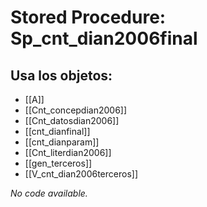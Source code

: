 # Stored Procedure: Sp_cnt_dian2006final

## Usa los objetos:
- [[A]]
- [[Cnt_concepdian2006]]
- [[Cnt_datosdian2006]]
- [[cnt_dianfinal]]
- [[cnt_dianparam]]
- [[Cnt_literdian2006]]
- [[gen_terceros]]
- [[V_cnt_dian2006terceros]]

*No code available.*
